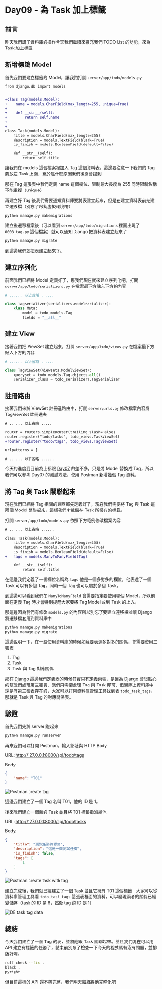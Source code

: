 # Day09 - 為 Task 加上標籤

## 前言

昨天我們講了資料庫的操作今天我們繼續來擴充我們 TODO List 的功能，來為 Task 加上標籤

## 新增標籤 Model

首先我們要建立標籤的 Model，讓我們打開 `server/app/todo/models.py`

```diff
from django.db import models


+class Tag(models.Model):
+    name = models.CharField(max_length=255, unique=True)
+
+    def __str__(self):
+        return self.name
+
+
class Task(models.Model):
    title = models.CharField(max_length=255)
    description = models.TextField(blank=True)
    is_finish = models.BooleanField(default=False)

    def __str__(self):
        return self.title
```

讓我們在 models 這個檔案裡加入 Tag 這個資料表，這邊要注意一下我們的 Tag 要放在 Task 上面，至於是什麼原因我們後面會提到

那在 Tag 這張表中我們定義 name 這個欄位，限制最大長度為 255 同時限制名稱不能重複（unique）

再建立好 Tag 後我們需要通知資料庫要將表建立起來，但是在建立資料表前先建立遷移檔（別忘了啟動虛擬環境唷）

```bash
python manage.py makemigrations
```

建立後遷移檔案後（可以看到 `server/app/todo/migrations` 裡面出現了 `0003_tag.py` 這個檔案）就可以通知 Django 把資料表建立起來了

```bash
python manage.py migrate
```

到這邊我們就把表建立起來了。

## 建立序列化

前面我們已經將 Model 定義好了，那我們現在就來建立序列化吧，打開 `server/app/todo/serializers.py` 在檔案最下方貼入下方的內容

```python
# ...... 以上省略 ......

class TagSerializer(serializers.ModelSerializer):
    class Meta:
        model = todo_models.Tag
        fields = "__all__"
```

## 建立 View

接著我們把 ViewSet 建立起來，打開 `server/app/todo/views.py` 在檔案最下方貼入下方的內容

```python
# ...... 以上省略 ......

class TagViewSet(viewsets.ModelViewSet):
    queryset = todo_models.Tag.objects.all()
    serializer_class = todo_serializers.TagSerializer
```

## 註冊路由

接著我們來將 ViewSet 註冊進路由中，打開 `server/urls.py` 修改檔案內容將 TagViewSet 註冊進去

```diff
# ...... 以上省略 .....

router = routers.SimpleRouter(trailing_slash=False)
router.register("todo/tasks", todo_views.TaskViewSet)
+router.register("todo/tags", todo_views.TagViewSet)

urlpatterns = [

# ...... 以下省略 ......
```

今天的進度到目前為止都跟 [Day07](https://ithelp.ithome.com.tw/articles/10325224) 的差不多，只是將 Model 替換成 Tag，所以我們可以參考 Day07 的測試方法，使用 Postman 新增幾個 Tag 資料。

## 將 Tag 與 Task 關聯起來

現在我們已經將 Tag 相關的東西都先定義好了，現在我們需要將 Tag 與 Task 這兩個 Model 關聯起來，這樣我們才能儲存 Task 所擁有的標籤。

打開 `server/app/todo/models.py` 依照下方範例修改檔案內容

```diff
# ...... 以上省略 ......

class Task(models.Model):
    title = models.CharField(max_length=255)
    description = models.TextField(blank=True)
    is_finish = models.BooleanField(default=False)
+   tags = models.ManyToManyField(Tag)

    def __str__(self):
        return self.title
```

在這邊我們定義了一個欄位名稱為 `tags` 他是一個多對多的欄位，他表達了一個 Task 可以有多個 Tag，同時一個 Tag 也可以屬於多個 Task。

到這邊可以看到我們在 `ManyToManyField` 會需要指定要使用哪個 Model，所以前面在定義 Tag 時才會特別提醒大家要將 Tag Model 放到 Task 的上方。

那這邊因為我們有修改 `models.py` 的內容所以別忘了要建立遷移檔並讓 Django 將遷移檔套用到資料庫中

```bash
python manage.py makemigrations
python manage.py migrate
```

這邊說明一下，在一般使用資料庫的時候如我要表達多對多的關係，會需要使用三張表

1. Tag
2. Task
3. Task 與 Tag 對應關係

那在 Django 這邊我們定義表的時候其實只有定義兩張，是因為 Django 會很貼心的幫我們處理第三張表，我們只需要處理 Tag 與 Task 即可，但實際上資料庫中還是有第三張表存在的，大家可以打開資料庫管理工具找到表 `todo_task_tags`，那就是 Task 與 Tag 的對應關係表。

## 驗證

首先我們先將 server 跑起來

```bash
python manage.py runserver
```

再來我們可以打開 Postman，輸入網址與 HTTP Body

URL: <http://127.0.0.1:8000/api/todo/tags>

Body:

```json
{
    "name": "T01"
}
```

![Postman create tag](./images/D09_postman_create_tag.png)

這邊我們建立了一個 Tag 名叫 T01，他的 ID 是 1。

後來我們建立一個新的 Task 並且將 T01 標籤指派給他

URL: <http://127.0.0.1:8000/api/todo/tasks>

Body:

```json
{
    "title": "測試任務與標籤",
    "description": "這是一個測試任務",
    "is_finish": false,
    "tags": [
        1
    ]
}
```

![Postman create task with tag](./images/D09_postman_create_tag.png)

建立完成後，我們就已經建立了一個 Task 並且它擁有 T01 這個標籤，大家可以從資料庫管理工具看 `todo_task_tags` 這張表裡面的資料，可以發現兩者的關係已經變儲存（task 的 ID 是 6，然後 tag 的 ID 是 1）

![DB task tag data](./images/D09_db_task_tag_data.png)

## 總結

今天我們建立了一個 Tag 的表，並將他跟 Task 關聯起來。並且我們現在可以用 API 建立有標籤的任務了，結束前別忘了檢查一下今天的程式碼有沒有問題，並排版好喔。

```bash
ruff check --fix .
black .
pyright .
```

但目前這樣的 API 還不夠完整，我們明天繼續將他完整化吧！
